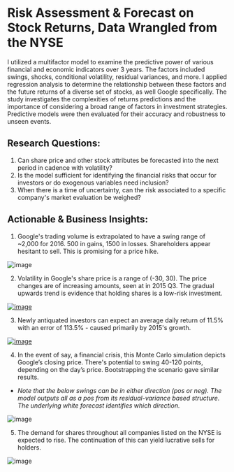 # Risk Assessment & Forecast on Stock Returns, Data Wrangled from the NYSE
I utilized a multifactor model to examine the predictive power of various financial and economic indicators over 3 years. The factors included swings, shocks, conditional volatility, residual variances, and more. I applied regression analysis to determine the relationship between these factors and the future returns of a diverse set of stocks, as well Google specifically. The study investigates the complexities of returns predictions and the importance of considering a broad range of factors in investment strategies. Predictive models were then evaluated for their accuracy and robustness to unseen events.

## Research Questions:
1. Can share price and other stock attributes be forecasted into the next period in cadence with volatility?
2. Is the model sufficient for identifying the financial risks that occur for investors or do exogenous variables need inclusion?
3. When there is a time of uncertainty, can the risk associated to a specific company's market evaluation be weighed?

## Actionable & Business Insights:
1. Google's trading volume is extrapolated to have a swing range of ~2,000 for 2016. 500 in gains, 1500 in losses. Shareholders appear hesitant to sell. This is promising for a price hike.

![image](https://github.com/kinsiv/RiskAssessment_Forecast_Stocks/assets/89998643/9402680d-3df4-450d-8131-d03b66c8dd7c)


2. Volatility in Google's share price is a range of (-30, 30). The price changes are of increasing amounts, seen at in 2015 Q3. The gradual upwards trend is evidence that holding shares is a low-risk investment.

[![image](https://github.com/kinsiv/RiskAssessment_Forecast_Stocks/assets/89998643/96dd06e9-478d-488d-9a0d-eb2faf9425d7)](https://gyazo.com/3d48c449cd0ee1e872895a388cf4680f)



3. Newly antiquated investors can expect an average daily return of 11.5% with an error of 113.5% - caused primarily by 2015's growth.

[![image](https://github.com/kinsiv/RiskAssessment_Forecast_Stocks/assets/89998643/391f1dac-2aad-48ed-9cf0-2cb9de490a99)](https://gyazo.com/5dcfd7daaba7ea4333475cd98bf9656e)


4. In the event of say, a financial crisis, this Monte Carlo simulation depicts Google’s closing price. There's potential to swing 40-120 points, depending on the day’s price. Bootstrapping the scenario gave similar results.
* *Note that the below swings can be in either direction (pos or neg). The model outputs all as a pos from its residual-variance based structure. The underlying white forecast identifies which direction.*

![image](https://github.com/kinsiv/RiskAssessment_Forecast_Stocks/assets/89998643/7e6fcd5a-edaf-484d-bd76-96cac7ef5bd2)

  
5.  The demand for shares throughout all companies listed on the NYSE is expected to rise. The continuation of this can yield lucrative sells for holders.

![image](https://github.com/kinsiv/RiskAssessment_Forecast_Stocks/assets/89998643/8350ef09-3d61-4486-994b-f757225b4b44)
